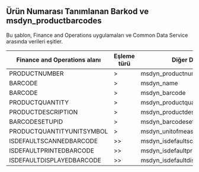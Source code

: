 ## <a name="product-number-identified-barcode-to-msdyn_productbarcodes"></a>Ürün Numarası Tanımlanan Barkod ve msdyn_productbarcodes

Bu şablon, Finance and Operations uygulamaları ve Common Data Service arasında verileri eşitler.

Finance and Operations alanı | Eşleme türü | Diğer Dynamics 365 alanı | Varsayılan değer
---|---|---|---
PRODUCTNUMBER | > | msdyn_productnumberid.msdyn_productnumber | 
BARCODE | > | msdyn_name | 
BARCODE | > | msdyn_barcode | 
PRODUCTQUANTITY | > | msdyn_productquantity | 
PRODUCTDESCRIPTION | > | msdyn_productdescription | 
BARCODESETUPID | > | msdyn_barcodesetupid | 
PRODUCTQUANTITYUNITSYMBOL | > | msdyn_unitofmeasureid.msdyn_symbol | 
ISDEFAULTSCANNEDBARCODE | >> | msdyn_isdefaultscannedbarcode | 
ISDEFAULTPRINTEDBARCODE | >> | msdyn_isdefaultprintedbarcode | 
ISDEFAULTDISPLAYEDBARCODE | >> | msdyn_isdefaultdisplayedbarcode | 
